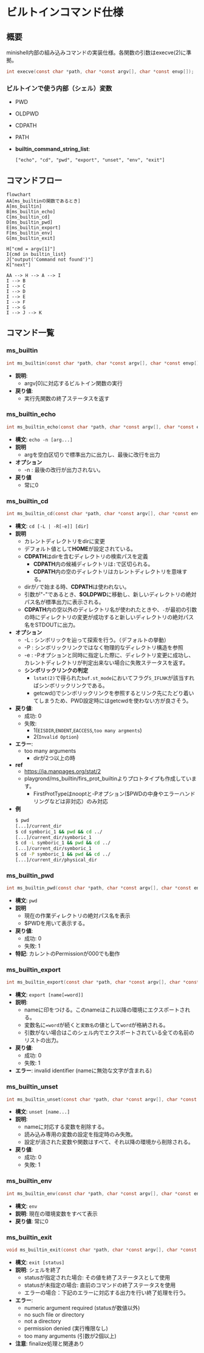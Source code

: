 # ビルトインコマンド仕様

## 概要
minishell内部の組み込みコマンドの実装仕様。各関数の引数はexecve(2)に準拠。

```c
int execve(const char *path, char *const argv[], char *const envp[]);
```

### ビルトインで使う内部（シェル）変数
- PWD
- OLDPWD
- CDPATH
- PATH

- **builtin_command_string_list**:
  ```
  ["echo", "cd", "pwd", "export", "unset", "env", "exit"]
  ```

## コマンドフロー
```mermaid
flowchart
AA[ms_builtinの関数であるとき]
A[ms_builtin]
B[ms_builtin_echo]
C[ms_builtin_cd]
D[ms_builtin_pwd]
E[ms_builtin_export]
F[ms_builtin_env]
G[ms_builtin_exit]

H["cmd = argv[1]"]
I{cmd in builtin_list}
J["output('Command not found')"]
K["next"]

AA --> H --> A --> I
I --> B
I --> C
I --> D
I --> E
I --> F
I --> G
I --> J --> K
```

## コマンド一覧

### ms_builtin
```c
int ms_builtin(const char *path, char *const argv[], char *const envp[])
```
- **説明**:
  -  argv[0]に対応するビルトイン関数の実行
- **戻り値**:
  - 実行先関数の終了ステータスを返す

### ms_builtin_echo
```c
int ms_builtin_echo(const char *path, char *const argv[], char *const envp[])
```
- **構文**: `echo -n [arg...]`
- **説明**
  - argを空白区切りで標準出力に出力し、最後に改行を出力
- **オプション**
  - -n : 最後の改行が出力されない。 
- **戻り値**
  -  常に0

### ms_builtin_cd
```c
int ms_builtin_cd(const char *path, char *const argv[], char *const envp[])
```
- **構文**: `cd [-L | -R[-e]] [dir]`
- **説明**
  - カレントディレクトリをdirに変更
  - デフォルト値として**HOME**が設定されている。
  - **CDPATH**はdirを含むディレクトリの検索パスを定義
    - **CDPATH**内の候補ディレクトリは`:`で区切られる。
    - **CDPATH**内の空のディレクトリはカレントディレクトリを意味する。
  - dirが`/`で始まる時、**CDPATH**は使われない。 
  - 引数が"-"であるとき、**$OLDPWD**に移動し、新しいディレクトリの絶対パス名が標準出力に表示される。
  - **CDPATH**内の空以外のディレクトリ名が使われたときや、`-`が最初の引数の時にディレクトリの変更が成功すると新しいディレクトリの絶対パス名をSTDOUTに出力。
- **オプション**
  - -L : シンボリックを辿って探索を行う。（デフォルトの挙動） 
  - -P : シンボリックリンクではなく物理的なディレクトリ構造を参照
  - -e : -Pオプションと同時に指定した際に、ディレクトリ変更に成功し、カレントディレクトリが判定出来ない場合に失敗ステータスを返す。
  - **シンボリックリンクの判定**
    - `lstat(2)`で得られた`buf.st_mode`においてフラグ`S_IFLNK`が該当すればシンボリックリンクである。
    - getcwd()でシンボリックリンクを参照するとリンク先にたどり着いてしまうため、PWD設定時にはgetcwdを使わない方が良さそう。
- **戻り値**:
  - 成功: 0
  - 失敗:
    - 1(`EISDIR`,`ENOENT`,`EACCESS`,`too many argments`)
    - 2(`Invalid Option`)
- **エラー**:
  - too many arguments
    - dirが2つ以上の時
- **ref**
  - https://ja.manpages.org/stat/2
  - playgrond/ms_builtin/firs_prot_builtinよりプロトタイプも作成しています。
    - FirstProtTypeはnooptと-Pオプション($PWDの中身やエラーハンドリングなどは非対応）のみ対応
- **例**
  	``` bash
	$ pwd
	[...]/current_dir
	$ cd symboric_1 && pwd && cd ../
	[...]/current_dir/symboric_1
	$ cd -L symboric_1 && pwd && cd ../
	[...]/current_dir/symboric_1
	$ cd -P symboric_1 && pwd && cd ../
	[...]/current_dir/physical_dir
	```
 

### ms_builtin_pwd
```c
int ms_builtin_pwd(const char *path, char *const argv[], char *const envp[])
```
- **構文**: `pwd`
- **説明**
  -  現在の作業ディレクトリの絶対パス名を表示
  -  \$PWDを用いて表示する。
- **戻り値**:
  - 成功: 0
  - 失敗: 1
- **特記**: カレントのPermissionが000でも動作

### ms_builtin_export
```c
int ms_builtin_export(const char *path, char *const argv[], char *const envp[])
```
- **構文**:
  `export [name[=word]]`
- **説明**:
  -  nameに印をつける。このnameはこれ以降の環境にエクスポートされる。
  -  変数名に`=word`が続くと`変数名`の値として`word`が格納される。
  -  引数がない場合はこのシェル内でエクスポートされている全ての名前のリストの出力。
- **戻り値**:
  - 成功: 0
  - 失敗: 1
- **エラー**: invalid identifier (nameに無効な文字が含まれる)

### ms_builtin_unset
```c
int ms_builtin_unset(const char *path, char *const argv[], char *const envp[])
```
- **構文**:
  `unset [name...]`
- **説明**: 
  - nameに対応する変数を削除する。
  - 読み込み専用の変数の設定を指定時のみ失敗。
  - 設定が消された変数や関数はすべて、それ以降の環境から削除される。
- **戻り値**:
  - 成功: 0
  - 失敗: 1

### ms_builtin_env
```c
int ms_builtin_env(const char *path, char *const argv[], char *const envp[])
```
- **構文**:
  `env`
- **説明**: 現在の環境変数をすべて表示
- **戻り値**: 常に0

### ms_builtin_exit
```c
void ms_builtin_exit(const char *path, char *const argv[], char *const envp[])
```
- **構文**: `exit [status]`
- **説明**: シェルを終了
  - statusが指定された場合: その値を終了ステータスとして使用
  - statusが未指定の場合: 直前のコマンドの終了ステータスを使用
  - エラーの場合：下記のエラーに対応する出力を行い終了処理を行う。
- **エラー**:
  - numeric argument required (statusが数値以外)
  - no such file or directory
  - not a directory
  - permission denied (実行権限なし)
  - too many arguments (引数が2個以上)
- **注意**: finalize処理と関連あり
